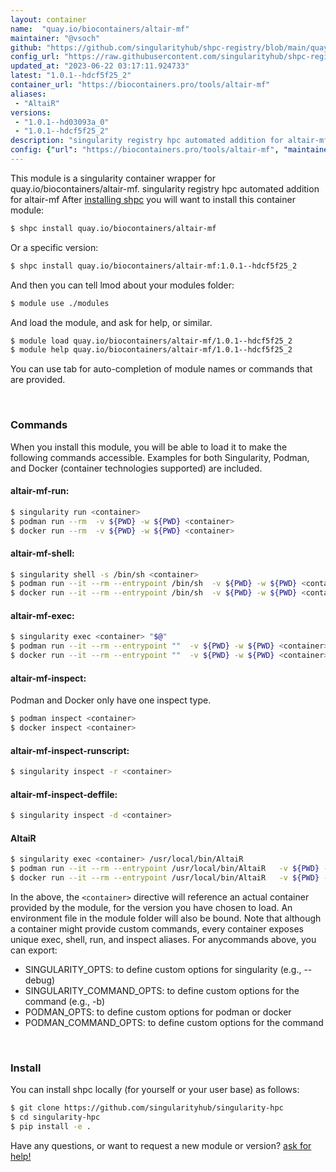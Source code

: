 ```yaml
---
layout: container
name:  "quay.io/biocontainers/altair-mf"
maintainer: "@vsoch"
github: "https://github.com/singularityhub/shpc-registry/blob/main/quay.io/biocontainers/altair-mf/container.yaml"
config_url: "https://raw.githubusercontent.com/singularityhub/shpc-registry/main/quay.io/biocontainers/altair-mf/container.yaml"
updated_at: "2023-06-22 03:17:11.924733"
latest: "1.0.1--hdcf5f25_2"
container_url: "https://biocontainers.pro/tools/altair-mf"
aliases:
 - "AltaiR"
versions:
 - "1.0.1--hd03093a_0"
 - "1.0.1--hdcf5f25_2"
description: "singularity registry hpc automated addition for altair-mf"
config: {"url": "https://biocontainers.pro/tools/altair-mf", "maintainer": "@vsoch", "description": "singularity registry hpc automated addition for altair-mf", "latest": {"1.0.1--hdcf5f25_2": "sha256:1f3a445851daa9ff933055eb1133b785b2219b7c9de57c188d7d0141c9bf8518"}, "tags": {"1.0.1--hd03093a_0": "sha256:ab0a68275b589ed0ddfea848e8940c3e3441f1f81228b7ec4047012fb25c008f", "1.0.1--hdcf5f25_2": "sha256:1f3a445851daa9ff933055eb1133b785b2219b7c9de57c188d7d0141c9bf8518"}, "docker": "quay.io/biocontainers/altair-mf", "aliases": {"AltaiR": "/usr/local/bin/AltaiR"}}
---
```


This module is a singularity container wrapper for quay.io/biocontainers/altair-mf.
singularity registry hpc automated addition for altair-mf
After [installing shpc](#install) you will want to install this container module:


```bash
$ shpc install quay.io/biocontainers/altair-mf
```

Or a specific version:

```bash
$ shpc install quay.io/biocontainers/altair-mf:1.0.1--hdcf5f25_2
```

And then you can tell lmod about your modules folder:

```bash
$ module use ./modules
```

And load the module, and ask for help, or similar.

```bash
$ module load quay.io/biocontainers/altair-mf/1.0.1--hdcf5f25_2
$ module help quay.io/biocontainers/altair-mf/1.0.1--hdcf5f25_2
```

You can use tab for auto-completion of module names or commands that are provided.

<br>

### Commands

When you install this module, you will be able to load it to make the following commands accessible.
Examples for both Singularity, Podman, and Docker (container technologies supported) are included.

#### altair-mf-run:

```bash
$ singularity run <container>
$ podman run --rm  -v ${PWD} -w ${PWD} <container>
$ docker run --rm  -v ${PWD} -w ${PWD} <container>
```

#### altair-mf-shell:

```bash
$ singularity shell -s /bin/sh <container>
$ podman run --it --rm --entrypoint /bin/sh  -v ${PWD} -w ${PWD} <container>
$ docker run --it --rm --entrypoint /bin/sh  -v ${PWD} -w ${PWD} <container>
```

#### altair-mf-exec:

```bash
$ singularity exec <container> "$@"
$ podman run --it --rm --entrypoint ""  -v ${PWD} -w ${PWD} <container> "$@"
$ docker run --it --rm --entrypoint ""  -v ${PWD} -w ${PWD} <container> "$@"
```

#### altair-mf-inspect:

Podman and Docker only have one inspect type.

```bash
$ podman inspect <container>
$ docker inspect <container>
```

#### altair-mf-inspect-runscript:

```bash
$ singularity inspect -r <container>
```

#### altair-mf-inspect-deffile:

```bash
$ singularity inspect -d <container>
```


#### AltaiR

```bash
$ singularity exec <container> /usr/local/bin/AltaiR
$ podman run --it --rm --entrypoint /usr/local/bin/AltaiR   -v ${PWD} -w ${PWD} <container> -c " $@"
$ docker run --it --rm --entrypoint /usr/local/bin/AltaiR   -v ${PWD} -w ${PWD} <container> -c " $@"
```



In the above, the `<container>` directive will reference an actual container provided
by the module, for the version you have chosen to load. An environment file in the
module folder will also be bound. Note that although a container
might provide custom commands, every container exposes unique exec, shell, run, and
inspect aliases. For anycommands above, you can export:

 - SINGULARITY_OPTS: to define custom options for singularity (e.g., --debug)
 - SINGULARITY_COMMAND_OPTS: to define custom options for the command (e.g., -b)
 - PODMAN_OPTS: to define custom options for podman or docker
 - PODMAN_COMMAND_OPTS: to define custom options for the command

<br>

### Install

You can install shpc locally (for yourself or your user base) as follows:

```bash
$ git clone https://github.com/singularityhub/singularity-hpc
$ cd singularity-hpc
$ pip install -e .
```

Have any questions, or want to request a new module or version? [ask for help!](https://github.com/singularityhub/singularity-hpc/issues)